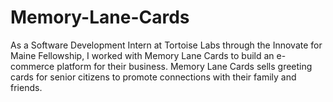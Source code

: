 # Memory-Lane-Cards
As a Software Development Intern at Tortoise Labs through the Innovate for Maine Fellowship, I worked with Memory Lane Cards to build an e-commerce platform for their business. Memory Lane Cards sells greeting cards for senior citizens to promote connections with their family and friends.
